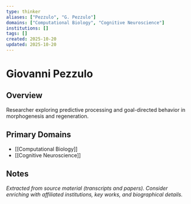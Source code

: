 ```yaml
---
type: thinker
aliases: ["Pezzulo", "G. Pezzulo"]
domains: ["Computational Biology", "Cognitive Neuroscience"]
institutions: []
tags: []
created: 2025-10-20
updated: 2025-10-20
---
```


# Giovanni Pezzulo

## Overview

Researcher exploring predictive processing and goal-directed behavior in morphogenesis and regeneration.

## Primary Domains

- [[Computational Biology]]
- [[Cognitive Neuroscience]]

## Notes

*Extracted from source material (transcripts and papers). Consider enriching with affiliated institutions, key works, and biographical details.*
